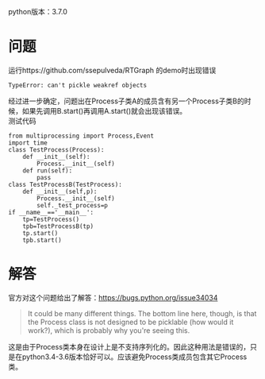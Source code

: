 python版本：3.7.0
# 问题

运行https://github.com/ssepulveda/RTGraph 的demo时出现错误
```
TypeError: can't pickle weakref objects
```
经过进一步确定，问题出在Process子类A的成员含有另一个Process子类B的时候，如果先调用B.start()再调用A.start()就会出现该错误。  
测试代码
```
from multiprocessing import Process,Event
import time
class TestProcess(Process):
    def __init__(self):
        Process.__init__(self)
    def run(self):
        pass
class TestProcessB(TestProcess):
    def __init__(self,p):
        Process.__init__(self)
        self._test_process=p
if __name__=='__main__':
    tp=TestProcess()
    tpb=TestProcessB(tp)
    tp.start()
    tpb.start()
```
# 解答
官方对这个问题给出了解答：https://bugs.python.org/issue34034

>It could be many different things.  The bottom line here, though, is that the Process class is not designed to be picklable (how would it work?), which is probably why you're seeing this.

这是由于Process类本身在设计上是不支持序列化的。因此这种用法是错误的，只是在python3.4-3.6版本恰好可以。应该避免Process类成员包含其它Process类。
